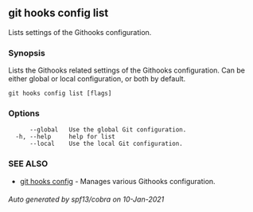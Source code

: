 ## git hooks config list

Lists settings of the Githooks configuration.

### Synopsis

Lists the Githooks related settings of the Githooks configuration.
Can be either global or local configuration, or both by default.

```
git hooks config list [flags]
```

### Options

```
      --global   Use the global Git configuration.
  -h, --help     help for list
      --local    Use the local Git configuration.
```

### SEE ALSO

* [git hooks config](git_hooks_config.md)	 - Manages various Githooks configuration.

###### Auto generated by spf13/cobra on 10-Jan-2021
